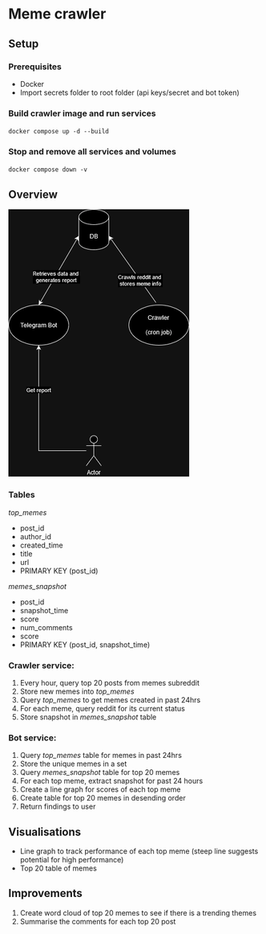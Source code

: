 # Meme crawler

## Setup

### Prerequisites

- Docker
- Import secrets folder to root folder (api keys/secret and bot token)

### Build crawler image and run services 

`docker compose up -d --build`

### Stop and remove all services and volumes

`docker compose down -v`

## Overview

![System schematic](./images/diagram.png)

### Tables 

*top_memes*
- post_id
- author_id
- created_time
- title 
- url
- PRIMARY KEY (post_id)


*memes_snapshot*
- post_id 
- snapshot_time
- score
- num_comments
- score 
- PRIMARY KEY (post_id, snapshot_time)

### Crawler service:
1. Every hour, query top 20 posts from memes subreddit
2. Store new memes into *top_memes*
3. Query *top_memes* to get memes created in past 24hrs
4. For each meme, query reddit for its current status
5. Store snapshot in *memes_snapshot* table

### Bot service:
1. Query *top_memes* table for memes in past 24hrs
2. Store the unique memes in a set
3. Query *memes_snapshot* table for top 20 memes 
5. For each top meme, extract snapshot for past 24 hours
6. Create a line graph for scores of each top meme
7. Create table for top 20 memes in desending order
8. Return findings to user


## Visualisations

- Line graph to track performance of each top meme (steep line suggests potential for high performance)
- Top 20 table of memes


##  Improvements

1. Create word cloud of top 20 memes to see if there is a trending themes 
2. Summarise the comments for each top 20 post 